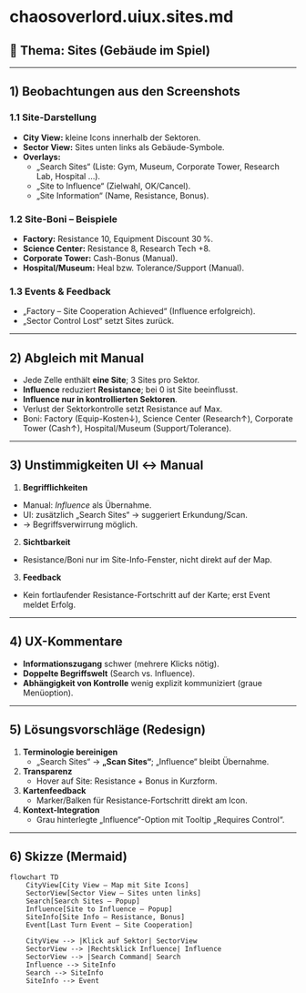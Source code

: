 # chaosoverlord.uiux.sites.md

## 📌 Thema: Sites (Gebäude im Spiel)

---

## 1) Beobachtungen aus den Screenshots

### 1.1 Site-Darstellung
- **City View:** kleine Icons innerhalb der Sektoren.
- **Sector View:** Sites unten links als Gebäude-Symbole.
- **Overlays:**
  - „Search Sites“ (Liste: Gym, Museum, Corporate Tower, Research Lab, Hospital …).
  - „Site to Influence“ (Zielwahl, OK/Cancel).
  - „Site Information“ (Name, Resistance, Bonus).

### 1.2 Site-Boni – Beispiele
- **Factory:** Resistance 10, Equipment Discount 30 %.
- **Science Center:** Resistance 8, Research Tech +8.
- **Corporate Tower:** Cash-Bonus (Manual).
- **Hospital/Museum:** Heal bzw. Tolerance/Support (Manual).

### 1.3 Events & Feedback
- „Factory – Site Cooperation Achieved“ (Influence erfolgreich).
- „Sector Control Lost“ setzt Sites zurück.

---

## 2) Abgleich mit Manual

- Jede Zelle enthält **eine Site**; 3 Sites pro Sektor.
- **Influence** reduziert **Resistance**; bei 0 ist Site beeinflusst.
- **Influence nur in kontrollierten Sektoren**.
- Verlust der Sektorkontrolle setzt Resistance auf Max.
- Boni: Factory (Equip-Kosten↓), Science Center (Research↑), Corporate Tower (Cash↑), Hospital/Museum (Support/Tolerance).

---

## 3) Unstimmigkeiten UI ↔ Manual

1) **Begrifflichkeiten**
- Manual: *Influence* als Übernahme.
- UI: zusätzlich „Search Sites“ → suggeriert Erkundung/Scan.
- → Begriffsverwirrung möglich.

2) **Sichtbarkeit**
- Resistance/Boni nur im Site-Info-Fenster, nicht direkt auf der Map.

3) **Feedback**
- Kein fortlaufender Resistance-Fortschritt auf der Karte; erst Event meldet Erfolg.

---

## 4) UX-Kommentare
- **Informationszugang** schwer (mehrere Klicks nötig).
- **Doppelte Begriffswelt** (Search vs. Influence).
- **Abhängigkeit von Kontrolle** wenig explizit kommuniziert (graue Menüoption).

---

## 5) Lösungsvorschläge (Redesign)

1) **Terminologie bereinigen**
   - „Search Sites“ → **„Scan Sites“**; „Influence“ bleibt Übernahme.
2) **Transparenz**
   - Hover auf Site: Resistance + Bonus in Kurzform.
3) **Kartenfeedback**
   - Marker/Balken für Resistance-Fortschritt direkt am Icon.
4) **Kontext-Integration**
   - Grau hinterlegte „Influence“-Option mit Tooltip „Requires Control“.

---

## 6) Skizze (Mermaid)

```mermaid
flowchart TD
    CityView[City View – Map mit Site Icons]
    SectorView[Sector View – Sites unten links]
    Search[Search Sites – Popup]
    Influence[Site to Influence – Popup]
    SiteInfo[Site Info – Resistance, Bonus]
    Event[Last Turn Event – Site Cooperation]

    CityView --> |Klick auf Sektor| SectorView
    SectorView --> |Rechtsklick Influence| Influence
    SectorView --> |Search Command| Search
    Influence --> SiteInfo
    Search --> SiteInfo
    SiteInfo --> Event
```
